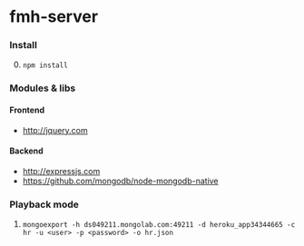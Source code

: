 # fmh-server

### Install
0. `npm install`




### Modules & libs

#### Frontend
* http://jquery.com

#### Backend
* http://expressjs.com
* https://github.com/mongodb/node-mongodb-native


### Playback mode
1. `mongoexport -h ds049211.mongolab.com:49211 -d heroku_app34344665 -c hr -u <user> -p <password> -o hr.json`